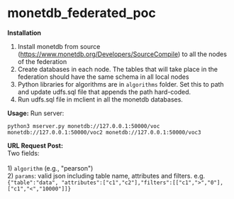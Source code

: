 # monetdb_federated_poc

<b>Installation</b>
1) Install monetdb from source (https://www.monetdb.org/Developers/SourceCompile) to all the nodes of the federation
2) Create databases in each node. The tables that will take place in the federation should have the same schema in all local nodes
3) Python libraries for algorithms are in `algorithms` folder. Set this to path and update udfs.sql file that appends the path hard-coded.
4) Run udfs.sql file in mclient in all the monetdb databases.



<b>Usage:</b> 
Run server: <br>

`python3 mserver.py monetdb://127.0.0.1:50000/voc monetdb://127.0.0.1:50000/voc2 monetdb://127.0.0.1:50000/voc3`

<b>URL Request Post:</b> <br>
Two fields: <br>
<br> 1) `algorithm` (e.g., "pearson")
<br> 2) `params`: valid json including table name, attributes and filters. e.g. 
`{"table":"data", "attributes":["c1","c2"],"filters":[["c1",">","0"],["c1","<","10000"]]}`
